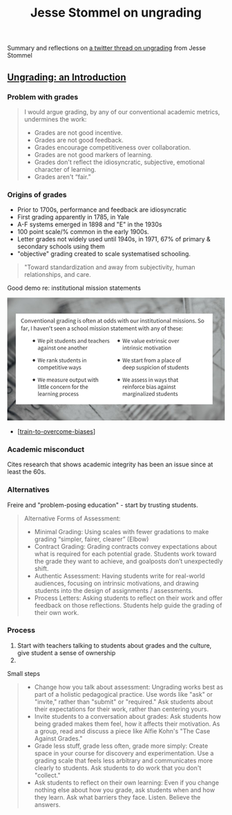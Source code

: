 ﻿---
title: Jesse Stommel on ungrading 
---

Summary and reflections on [a twitter thread on ungrading](https://twitter.com/Jessifer/status/1655763679437266944) from Jesse Stommel

## [Ungrading: an Introduction](https://www.jessestommel.com/ungrading-an-introduction/)

### Problem with grades 

> I would argue grading, by any of our conventional academic metrics, undermines the work:
> 
> - Grades are not good incentive.
> - Grades are not good feedback.
> - Grades encourage competitiveness over collaboration.
> - Grades are not good markers of learning.
> - Grades don't reflect the idiosyncratic, subjective, emotional character of learning.
> - Grades aren't “fair.”

### Origins of grades 

- Prior to 1700s, performance and feedback are idiosyncratic 
- First grading apparently in 1785, in Yale
- A-F systems emerged in 1898 and "E" in the 1930s
- 100 point scale/% common in the early 1900s. 
- Letter grades not widely used until 1940s, in 1971, 67% of primary & secondary schools using them
- "objective" grading created to scale systematised schooling. 
 
> "Toward standardization and away from subjectivity, human relationships, and care.

Good demo re: institutional mission statements 

![](images/gradingMissionStatement.png)

- [[train-to-overcome-biases]]

### Academic misconduct 

Cites research that shows academic integrity has been an issue since at least the 60s.

### Alternatives 

Freire and "problem-posing education" - start by trusting students. 

> Alternative Forms of Assessment:
> 
> - Minimal Grading: Using scales with fewer gradations to make grading “simpler, fairer, clearer” (Elbow)
> - Contract Grading: Grading contracts convey expectations about what is required for each potential grade. Students work toward the grade they want to achieve, and goalposts don’t unexpectedly shift.
> - Authentic Assessment: Having students write for real-world audiences, focusing on intrinsic motivations, and drawing students into the design of assignments / assessments.
> - Process Letters: Asking students to reflect on their work and offer feedback on those reflections. Students help guide the grading of their own work.

### Process 

1. Start with teachers talking to students about grades and the culture, give student a sense of ownership 
2. 


Small steps 
> - Change how you talk about assessment: Ungrading works best as part of a holistic pedagogical practice. Use words like "ask" or "invite," rather than "submit" or "required." Ask students about their expectations for their work, rather than centering yours.
> - Invite students to a conversation about grades: Ask students how being graded makes them feel, how it affects their motivation. As a group, read and discuss a piece like Alfie Kohn's "The Case Against Grades."
> - Grade less stuff, grade less often, grade more simply: Create space in your course for discovery and experimentation. Use a grading scale that feels less arbitrary and communicates more clearly to students. Ask students to do work that you don't "collect."
> - Ask students to reflect on their own learning: Even if you change nothing else about how you grade, ask students when and how they learn. Ask what barriers they face. Listen. Believe the answers.





[//begin]: # "Autogenerated link references for markdown compatibility"
[train-to-overcome-biases]: train-to-overcome-biases "No title found"
[//end]: # "Autogenerated link references"